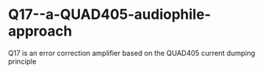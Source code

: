 # Q17--a-QUAD405-audiophile-approach
Q17 is an error correction amplifier based on the QUAD405 current dumping principle
